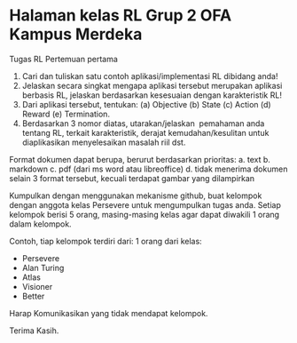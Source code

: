 # Halaman kelas RL Grup 2 OFA Kampus Merdeka

Tugas RL Pertemuan pertama
1. Cari dan tuliskan satu contoh aplikasi/implementasi RL dibidang anda!
2. Jelaskan secara singkat mengapa aplikasi tersebut merupakan aplikasi berbasis RL, jelaskan berdasarkan kesesuaian dengan karakteristik RL!
3. Dari aplikasi tersebut, tentukan: (a) Objective (b) State (c) Action (d) Reward (e) Termination.
4. Berdasarkan 3 nomor diatas, utarakan/jelaskan  pemahaman anda tentang RL, terkait karakteristik, derajat kemudahan/kesulitan untuk diaplikasikan menyelesaikan masalah riil dst.

Format dokumen dapat berupa, berurut berdasarkan prioritas:
a. text
b. markdown
c. pdf (dari ms word atau libreoffice)
d. tidak menerima dokumen selain 3 format tersebut, kecuali terdapat gambar yang dilampirkan

Kumpulkan dengan menggunakan mekanisme github, buat kelompok dengan anggota kelas Persevere untuk mengumpulkan tugas anda. Setiap kelompok berisi 5 orang, masing-masing kelas agar dapat diwakili 1 orang dalam kelompok.

Contoh, tiap kelompok terdiri dari:
1 orang dari kelas:
- Persevere
- Alan Turing
- Atlas
- Visioner
- Better

Harap Komunikasikan yang tidak mendapat kelompok.

Terima Kasih.
